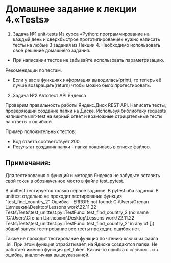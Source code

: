 # Домашнее задание к лекции 4.«Tests»
1. Задача №1 unit-tests
Из курса «Python: программирование на каждый день и сверхбыстрое прототипирование» нужно написать тесты на любые 3 задания из Лекции 4. Необходимо использовать своё решение домашнего задания.

* При написании тестов не забывайте использовать параметризацию.

Рекомендации по тестам.

* Если у вас в функциях информация выводилась(print), то теперь её лучше возвращать(return) чтобы можно было протестировать.
2. Задача №2 Автотест API Яндекса

Проверим правильность работы Яндекс.Диск REST API. Написать тесты, проверяющий создание папки на Диске.
Используя библиотеку requests напишите unit-test на верный ответ и возможные отрицательные тесты на ответы с ошибкой

Пример положительных тестов:

* Код ответа соответствует 200.
* Результат создания папки - папка появилась в списке файлов.

## Примечания:

Для тестирования с функций и методов Яндекса не забудьте вставить свой токен в обозначенное место в файле test_pytest.

В unittest тестируется только первое задание. В pytest оба задания.
В unittest отдельно не проходит тестирование функция "test_find_country_2"
Ошибка - ERROR: not found: C:\Users\Степан Циглевкин\Desktop\Lessons work\22.11.22 Tests\Tests\test_unittest.py::TestFunc::test_find_country_2
(no name 'C:\\Users\\Степан Циглевкин\\Desktop\\Lessons work\\22.11.22 Tests\\Tests\\test_unittest.py::TestFunc::test_find_country_2' in any of [<Module test_unittest.py>])
общий запуск тестирование все тесты проходит, ошибок нет.

Также не проходит тестирование функция по чтению ключа из файла .ini. При этом функция отрабатывает, на Ядиске создаются папки. Не работает именно функция get_token.
Какая-то ошибка с ключом... и + ошибка, аналогичная вышеуказанной.